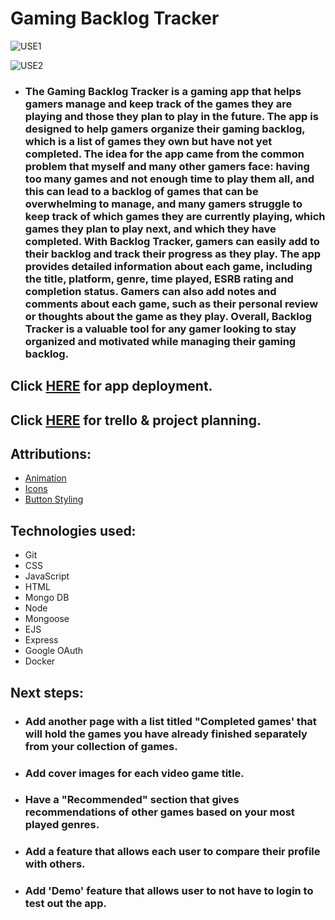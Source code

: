 # Gaming Backlog Tracker

![USE1](https://user-images.githubusercontent.com/110790998/234598691-8a649d31-d49b-41c1-a96b-39f593382a67.png)

![USE2](https://user-images.githubusercontent.com/110790998/234598785-b35eef91-c7b9-4d46-839b-d772201bbb88.png)


- ### The Gaming Backlog Tracker is a gaming app that helps gamers manage and keep track of the games they are playing and those they plan to play in the future. The app is designed to help gamers organize their gaming backlog, which is a list of games they own but have not yet completed. The idea for the app came from the common problem that myself and many other gamers face: having too many games and not enough time to play them all, and this can lead to a backlog of games that can be overwhelming to manage, and many gamers struggle to keep track of which games they are currently playing, which games they plan to play next, and which they have completed. With Backlog Tracker, gamers can easily add to their backlog and track their progress as they play. The app provides detailed information about each game, including the title, platform, genre, time played, ESRB rating and completion status. Gamers can also add notes and comments about each game, such as their personal review or thoughts about the game as they play. Overall, Backlog Tracker is a valuable tool for any gamer looking to stay organized and motivated while managing their gaming backlog.

##  Click [HERE](https://backlogbjb.fly.dev/) for app deployment.
##  Click [HERE](https://trello.com/b/rb9Mg7hO/gaming-backlog-tracker) for trello & project planning.

## Attributions:
* [Animation](https://dev.to/webdeasy/top-20-css-buttons-animations-f41)
* [Icons](https://fontawesome.com/v4/icons/)
* [Button Styling](https://getcssscan.com/css-buttons-examples)

## Technologies used:

* Git
* CSS
* JavaScript
* HTML 
* Mongo DB
* Node
* Mongoose
* EJS
* Express
* Google OAuth
* Docker


## Next steps: 

- ### Add another page with a list titled "Completed games' that will hold the games you have already finished separately from your collection of games.
- ### Add cover images for each video game title.
- ### Have a "Recommended" section that gives recommendations of other games based on your most played genres.
- ### Add a feature that allows each user to compare their profile with others.
- ### Add 'Demo' feature that allows user to not have to login to test out the app.